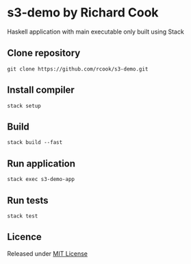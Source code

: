 # s3-demo by Richard Cook

Haskell application with main executable only built using Stack

## Clone repository

```
git clone https://github.com/rcook/s3-demo.git
```

## Install compiler

```
stack setup
```

## Build

```
stack build --fast
```

## Run application

```
stack exec s3-demo-app
```

## Run tests

```
stack test
```

## Licence

Released under [MIT License][licence]

[licence]: LICENSE
